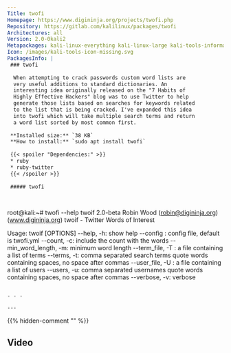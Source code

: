 ```yaml
---
Title: twofi
Homepage: https://www.digininja.org/projects/twofi.php
Repository: https://gitlab.com/kalilinux/packages/twofi
Architectures: all
Version: 2.0-0kali2
Metapackages: kali-linux-everything kali-linux-large kali-tools-information-gathering kali-tools-passwords 
Icon: /images/kali-tools-icon-missing.svg
PackagesInfo: |
 ### twofi
 
  When attempting to crack passwords custom word lists are
  very useful additions to standard dictionaries. An
  interesting idea originally released on the "7 Habits of
  Highly Effective Hackers" blog was to use Twitter to help
  generate those lists based on searches for keywords related
  to the list that is being cracked. I've expanded this idea
  into twofi which will take multiple search terms and return
  a word list sorted by most common first.
 
 **Installed size:** `38 KB`  
 **How to install:** `sudo apt install twofi`  
 
 {{< spoiler "Dependencies:" >}}
 * ruby
 * ruby-twitter
 {{< /spoiler >}}
 
 ##### twofi
 
 
 ```
 root@kali:~# twofi --help
 twoif 2.0-beta Robin Wood (robin@digininja.org) (www.digininja.org)
 twoif - Twitter Words of Interest
 
 Usage: twoif [OPTIONS]
 	--help, -h: show help
 	--config <file>: config file, default is twofi.yml
 	--count, -c: include the count with the words
 	--min_word_length, -m: minimum word length
 	--term_file, -T <file>: a file containing a list of terms
 	--terms, -t: comma separated search terms
 		quote words containing spaces, no space after commas
 	--user_file, -U <file>: a file containing a list of users
 	--users, -u: comma separated usernames
 		quote words containing spaces, no space after commas
 	--verbose, -v: verbose
 
 ```
 
 - - -
 
---
```

{{% hidden-comment "<!--Do not edit anything above this line-->" %}}

## Video

<script id="asciicast-32180" src="https://asciinema.org/a/32180.js" async type="text/javascript"></script>
